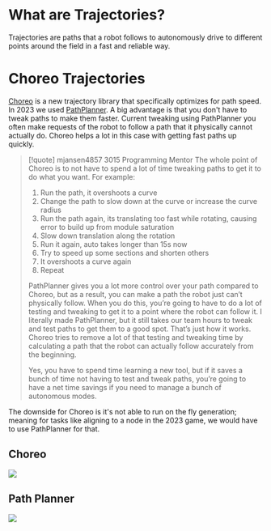 
# What are Trajectories?

Trajectories are paths that a robot follows to autonomously drive to different points around the field in a fast and reliable way.
# Choreo Trajectories

[Choreo](https://www.chiefdelphi.com/t/introducing-choreo-a-new-approach-to-swerve-trajectories/445236) is a new trajectory library that specifically optimizes for path speed. In 2023 we used [PathPlanner](https://www.chiefdelphi.com/t/pathplanner-2024-beta/442364). A big advantage is that you don't have to tweak paths to make them faster. Current tweaking using PathPlanner you often make requests of the robot to follow a path that it physically cannot actually do. Choreo helps a lot in this case with getting fast paths up quickly.

> [!quote] mjansen4857 3015 Programming Mentor
> The whole point of Choreo is to not have to spend a lot of time tweaking paths to get it to do what you want. For example:
> 1. Run the path, it overshoots a curve
> 2. Change the path to slow down at the curve or increase the curve radius
> 3. Run the path again, its translating too fast while rotating, causing error to build up from module saturation
>4. Slow down translation along the rotation
>5. Run it again, auto takes longer than 15s now
>6. Try to speed up some sections and shorten others
>7. It overshoots a curve again
>8. Repeat
>   
>  PathPlanner gives you a lot more control over your path compared to Choreo, but as a result, you can make a path the robot just can’t physically follow. When you do this, you’re going to have to do a lot of testing and tweaking to get it to a point where the robot can follow it. I literally made PathPlanner, but it still takes our team hours to tweak and test paths to get them to a good spot. That’s just how it works. Choreo tries to remove a lot of that testing and tweaking time by calculating a path that the robot can actually follow accurately from the beginning.
>  
>  Yes, you have to spend time learning a new tool, but if it saves a bunch of time not having to test and tweak paths, you’re going to have a net time savings if you need to manage a bunch of autonomous modes.

The downside for Choreo is it's not able to run on the fly generation; meaning for tasks like aligning to a node in the 2023 game, we would have to use PathPlanner for that. 
## Choreo
![](https://www.chiefdelphi.com/uploads/default/original/3X/d/1/d19ece50b5decd0f791ac69af719c643dddc92c5.gif)
## Path Planner
![](https://www.chiefdelphi.com/uploads/default/original/3X/4/9/49554a9d337bdb9561b89b7d65dfe37835efafbb.gif)
